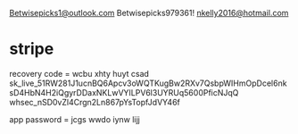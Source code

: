 Betwisepicks1@outlook.com
Betwisepicks979361!
nkelly2016@hotmail.com

# stripe

recovery code = wcbu xhty huyt csad
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
whsec_nSD0vZl4Crgn2Ln867pYsTopfJdVY46f

app password = jcgs wwdo iynw lijj
